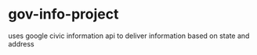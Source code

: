 # gov-info-project
uses google civic information api to deliver information based on state and address
